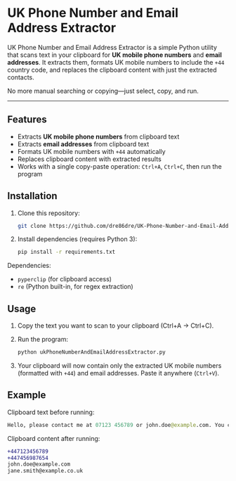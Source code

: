 # UK Phone Number and Email Address Extractor

UK Phone Number and Email Address Extractor is a simple Python utility that scans text in your clipboard for **UK mobile phone numbers** and **email addresses**. It extracts them, formats UK mobile numbers to include the `+44` country code, and replaces the clipboard content with just the extracted contacts.  

No more manual searching or copying—just select, copy, and run.  

---

## Features

- Extracts **UK mobile phone numbers** from clipboard text  
- Extracts **email addresses** from clipboard text  
- Formats UK mobile numbers with `+44` automatically  
- Replaces clipboard content with extracted results  
- Works with a single copy-paste operation: `Ctrl+A`, `Ctrl+C`, then run the program  

## Installation

1. Clone this repository:  
   ```bash
   git clone https://github.com/dre86dre/UK-Phone-Number-and-Email-Address-Extractor.git

2. Install dependencies (requires Python 3):
   ```bash
   pip install -r requirements.txt

Dependencies:
- `pyperclip` (for clipboard access)
- `re` (Python built-in, for regex extraction)

## Usage

1. Copy the text you want to scan to your clipboard (Ctrl+A → Ctrl+C).

2. Run the program:
   ```bash
   python ukPhoneNumberAndEmailAddressExtractor.py


3. Your clipboard will now contain only the extracted UK mobile numbers (formatted with `+44`) and email addresses. Paste it anywhere (`Ctrl+V`).

## Example

Clipboard text before running:
   ```graphql
   Hello, please contact me at 07123 456789 or john.doe@example.com. You can also reach my colleague on 07456 987654 or jane.smith@example.co.uk.
   ```

Clipboard content after running:
   ```diff
   +447123456789
   +447456987654
   john.doe@example.com
   jane.smith@example.co.uk
   
